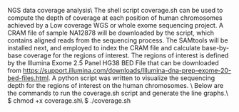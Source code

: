 NGS data coverage analysis\\
The shell script coverage.sh can be used to compute the depth of coverage at each position of human chromosomes achieved by a Low coverage WGS or whole exome sequencing project. A CRAM file of sample NA12878 will be downloaded by the script, which contains aligned reads from the sequencing process. The SAMtools will be installed next, and employed to index the CRAM file and calculate base-by-base coverage for the regions of interest. The regions of interest is defined by the Illumina Exome 2.5 Panel HG38 BED File that can be downloaded from https://support.illumina.com/downloads/Illumina-dna-prep-exome-20-bed-files.html. A python script was written to visualize the sequencing depth for the regions of interest on the human chromosomes. \\
Below are the commands to run the coverage.sh script and generate the line graphs.\\
$ chmod +x coverage.sh\\
$ ./coverage.sh
